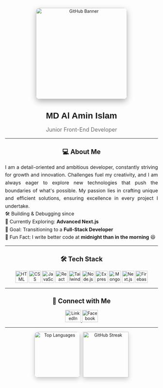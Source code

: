 <div align="center">
  <img src="https://i.ibb.co/vxR8SvwL/github-Banner.png" height="300" alt="GitHub Banner" style="border-radius:12px; box-shadow:0 8px 20px rgba(0,0,0,0.3);" />
</div>

<h1 align="center" style="font-family: 'Poppins', sans-serif;">MD Al Amin Islam</h1>
<p align="center" style="font-size:18px; color:#6c6c6c;">Junior Front-End Developer</p>

---

<h2 align="center">💻 About Me</h2>
<p align="justify" style="max-width:800px; margin:auto; line-height:1.6; font-size:16px;">
I am a detail-oriented and ambitious developer, constantly striving for growth and innovation. Challenges fuel my creativity, and I am always eager to explore new technologies that push the boundaries of what's possible. My passion lies in crafting unique and efficient solutions, ensuring excellence in every project I undertake.
</p>

<p align="justify" style="max-width:800px; margin:auto; line-height:1.6; font-size:16px;">
🛠️ Building & Debugging since<br>
📖 Currently Exploring: <b>Advanced Next.js</b><br>
🎯 Goal: Transitioning to a <b>Full-Stack Developer</b><br>
🎲 Fun Fact: I write better code at <b>midnight than in the morning</b> 😆
</p>

---

<h2 align="center">🛠️ Tech Stack</h2>
<div align="center">
  <img src="https://skillicons.dev/icons?i=html" height="40" alt="HTML" />
  <img src="https://cdn.simpleicons.org/css3/1572B6" height="40" alt="CSS" />
  <img src="https://cdn.jsdelivr.net/gh/devicons/devicon/icons/javascript/javascript-original.svg" height="40" alt="JavaScript" />
  <img src="https://cdn.jsdelivr.net/gh/devicons/devicon/icons/react/react-original.svg" height="40" alt="React" />
  <img src="https://cdn.simpleicons.org/tailwindcss/06B6D4" height="40" alt="TailwindCSS" />
  <img src="https://cdn.simpleicons.org/nodedotjs/339933" height="40" alt="Node.js" />
  <img src="https://skillicons.dev/icons?i=express" height="40" alt="Express" />
  <img src="https://skillicons.dev/icons?i=mongodb" height="40" alt="MongoDB" />
  <img src="https://cdn.jsdelivr.net/gh/devicons/devicon/icons/nextjs/nextjs-original.svg" height="40" alt="Next.js" />
  <img src="https://skillicons.dev/icons?i=firebase" height="40" alt="Firebase" />
</div>

---

<h2 align="center">🔗 Connect with Me</h2>
<div align="center">
  <a href="https://www.linkedin.com/in/alamin34/" target="_blank">
    <img src="https://raw.githubusercontent.com/maurodesouza/profile-readme-generator/master/src/assets/icons/social/linkedin/default.svg" width="52" height="40" alt="LinkedIn" />
  </a>
  <a href="https://www.facebook.com/ar.alamin34" target="_blank">
    <img src="https://raw.githubusercontent.com/maurodesouza/profile-readme-generator/master/src/assets/icons/social/facebook/default.svg" width="52" height="40" alt="Facebook" />
  </a>
</div>

---

<div align="center" style="display:flex; gap:10px; justify-content:center; flex-wrap:wrap;">
  <img src="https://github-readme-stats.vercel.app/api/top-langs?username=alaminislam34&locale=en&layout=compact&card_width=320&langs_count=5&theme=dark&hide_border=false&order=2" height="150" alt="Top Languages" style="border-radius:12px; box-shadow:0 6px 15px rgba(0,0,0,0.2);" />
  <img src="https://streak-stats.demolab.com?user=alaminislam34&locale=en&mode=daily&theme=dark&hide_border=false&border_radius=12&order=3" height="150" alt="GitHub Streak" style="box-shadow:0 6px 15px rgba(0,0,0,0.2);" />
</div>
